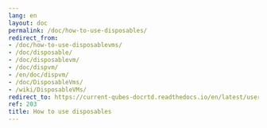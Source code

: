 ```yaml
---
lang: en
layout: doc
permalink: /doc/how-to-use-disposables/
redirect_from:
- /doc/how-to-use-disposablevms/
- /doc/disposable/
- /doc/disposablevm/
- /doc/dispvm/
- /en/doc/dispvm/
- /doc/DisposableVms/
- /wiki/DisposableVMs/
redirect_to: https://current-qubes-docrtd.readthedocs.io/en/latest/user/how-to-guides/how-to-use-disposables.html
ref: 203
title: How to use disposables
---
```

